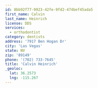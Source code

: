 ```yaml
---
id: 8bb92f77-9923-42fe-9fd2-474bef45ada5
first_name: Calvin
last_name: Heinrich
license: DDS
services:
  - orthodontist
category: dentists
address: '7917 Ben Hogan Dr'
city: 'Las Vegas'
state: NV
zip: '89149'
phone: '(702) 733-7645'
title: 'Calvin Heinrich'
_geoloc:
  lat: 36.2573
  lng: -115.267
---
```

